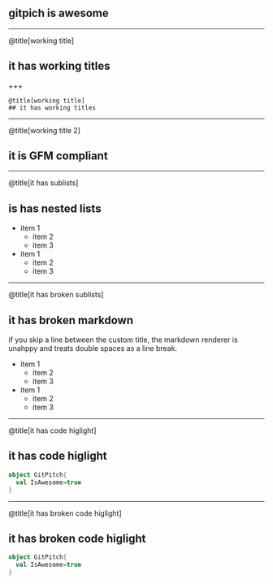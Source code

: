 
## gitpich is awesome

---
@title[working title]
## it has working titles
+++
```
@title[working title]
## it has working titles
```
---

@title[working title 2]

## it is GFM compliant

---
@title[it has sublists]
## is has nested lists

* item 1
  * item 2
  * item 3
* item 1
  * item 2
  * item 3
---

@title[it has broken sublists]
## it has broken  markdown

if you skip a line between the custom title, the markdown renderer is unahppy and treats double spaces as a line break.

* item 1
  * item 2
  * item 3
* item 1
  * item 2
  * item 3

---
@title[it has code higlight]
## it has code higlight

```scala
object GitPitch{
  val IsAwesome=true
}
```
---

@title[it has broken code higlight]

## it has broken code higlight

```scala
object GitPitch{
  val IsAwesome=true
}
```